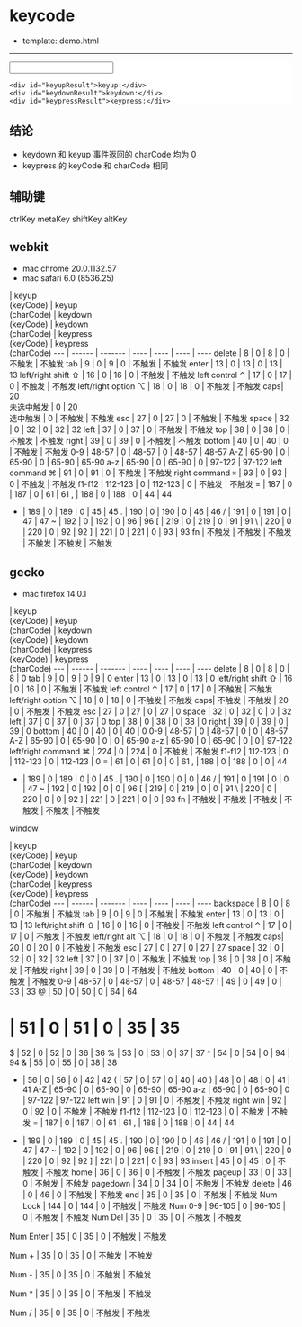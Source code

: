 # keycode

- template: demo.html

----------------

<div style="background:#fff;">
    <input id="keyInput" type="text" value="" />
    
    <div id="keyupResult">keyup:</div>
    <div id="keydownResult">keydown:</div>
    <div id="keypressResult">keypress:</div>
</div>

<script>
var key = document.getElementById('keyInput');
var keyupResult = document.getElementById('keyupResult');
var keydownResult = document.getElementById('keydownResult');
var keypressResult = document.getElementById('keypressResult');

key.onkeyup = function(e) {
    keyupResult.innerHTML = log('keyup', e);
}

key.onkeydown = function(e) {
    keydownResult.innerHTML = log('keydown', e);
}

key.onkeypress = function(e) {
    keypressResult.innerHTML = log('keypress', e);
}

function log(type, e) {
    return type + 
        ': keyCode=' + e.keyCode +
        '; charCode=' + e.charCode +
        '; which=' + e.witch +
        ';<br> ctrlKey=' + e.ctrlKey +
        '; metaKey=' + e.metaKey +
        '; shiftKey=' + e.shiftKey +
        '; altKey=' + e.altKey;
}
</script>

## 结论

- keydown 和 keyup 事件返回的 charCode 均为 0
- keypress 的 keyCode 和 charCode 相同


## 辅助键

ctrlKey
metaKey
shiftKey
altKey

## webkit

- mac chrome 20.0.1132.57
- mac safari 6.0 (8536.25)

 | keyup<br>(keyCode) | keyup<br>(charCode) | keydown<br>(keyCode) | keydown<br>(charCode) | keypress<br>(keyCode) | keypress<br>(charCode)
--- | ------ | -------  | ---- | ---- | ---- | ----
delete | 8 | 0 | 8 | 0 | 不触发 | 不触发
tab | 9 | 0 | 9 | 0 | 不触发 | 不触发
enter | 13 | 0 | 13 | 0 | 13 | 13
left/right shift ⇧ | 16 | 0 | 16 | 0 | 不触发 | 不触发 
left control ⌃ | 17 | 0 | 17 | 0 | 不触发 | 不触发 
left/right option ⌥ | 18 | 0 | 18 | 0 | 不触发 | 不触发 
caps| 20<br>未选中触发 | 0 | 20<br>选中触发 | 0 | 不触发 | 不触发
esc | 27 | 0 | 27 | 0 | 不触发 | 不触发
space | 32 | 0 | 32 | 0 | 32 | 32 
left | 37 | 0 | 37 | 0 | 不触发 | 不触发 
top | 38 | 0 | 38 | 0 | 不触发 | 不触发 
right | 39 | 0 | 39 | 0 | 不触发 | 不触发 
bottom | 40 | 0 | 40 | 0 | 不触发 | 不触发 
0-9 | 48-57 | 0 | 48-57 | 0 | 48-57 | 48-57
A-Z | 65-90 | 0 | 65-90 | 0 | 65-90 | 65-90
a-z | 65-90 | 0 | 65-90 | 0 | 97-122 | 97-122
left command ⌘ | 91 | 0 | 91 | 0 | 不触发 | 不触发 
right command `⌘` | 93 | 0 | 93 | 0 | 不触发 | 不触发 
f1-f12 | 112-123 | 0 | 112-123 | 0 | 不触发 | 不触发
= | 187 | 0 | 187 | 0 | 61 | 61
, | 188 | 0 | 188 | 0 | 44 | 44
- | 189 | 0 | 189 | 0 | 45 | 45
. | 190 | 0 | 190 | 0 | 46 | 46
/ | 191 | 0 | 191 | 0 | 47 | 47
~ | 192 | 0 | 192 | 0 | 96 | 96
[ | 219 | 0 | 219 | 0 | 91 | 91
\ | 220 | 0 | 220 | 0 | 92 | 92
] | 221 | 0 | 221 | 0 | 93 | 93
fn | 不触发 | 不触发 | 不触发 | 不触发 | 不触发 | 不触发

## gecko

- mac firefox 14.0.1

 | keyup<br>(keyCode) | keyup<br>(charCode) | keydown<br>(keyCode) | keydown<br>(charCode) | keypress<br>(keyCode) | keypress<br>(charCode)
--- | ------ | -------  | ---- | ---- | ---- | ----
delete | 8 | 0 | 8 | 0 | 8 | 0
tab | 9 | 0 | 9 | 0 | 9 | 0
enter | 13 | 0 | 13 | 0 | 13 | 0
left/right shift ⇧ | 16 | 0 | 16 | 0 | 不触发 | 不触发 
left control ⌃ | 17 | 0 | 17 | 0 | 不触发 | 不触发 
left/right option ⌥ | 18 | 0 | 18 | 0 | 不触发 | 不触发 
caps| 不触发 | 不触发 | 20 | 0 | 不触发 | 不触发
esc | 27 | 0 | 27 | 0 | 27 | 0
space | 32 | 0 | 32 | 0 | 0 | 32 
left | 37 | 0 | 37 | 0 | 37 | 0
top | 38 | 0 | 38 | 0 | 38 | 0 
right | 39 | 0 | 39 | 0 | 39 | 0
bottom | 40 | 0 | 40 | 0 | 40 | 0
0-9 | 48-57 | 0 | 48-57 | 0 | 0 | 48-57
A-Z | 65-90 | 0 | 65-90 | 0 | 0 | 65-90
a-z | 65-90 | 0 | 65-90 | 0 | 0 | 97-122
left/right command ⌘ | 224 | 0 | 224 | 0 | 不触发 | 不触发 
f1-f12 | 112-123 | 0 | 112-123 | 0 | 112-123 | 0
= | 61 | 0 | 61 | 0 | 0 | 61
, | 188 | 0 | 188 | 0 | 0 | 44
- | 189 | 0 | 189 | 0 | 0 | 45
. | 190 | 0 | 190 | 0 | 0 | 46
/ | 191 | 0 | 191 | 0 | 0 | 47
~ | 192 | 0 | 192 | 0 | 0 | 96
[ | 219 | 0 | 219 | 0 | 0 | 91
\ | 220 | 0 | 220 | 0 | 0 | 92
] | 221 | 0 | 221 | 0 | 0 | 93
fn | 不触发 | 不触发 | 不触发 | 不触发 | 不触发 | 不触发


window

 | keyup<br>(keyCode) | keyup<br>(charCode) | keydown<br>(keyCode) | keydown<br>(charCode) | keypress<br>(keyCode) | keypress<br>(charCode)
--- | ------ | -------  | ---- | ---- | ---- | ----
backspace | 8 | 0 | 8 | 0 | 不触发 | 不触发
tab | 9 | 0 | 9 | 0 | 不触发 | 不触发
enter | 13 | 0 | 13 | 0 | 13 | 13
left/right shift ⇧ | 16 | 0 | 16 | 0 | 不触发 | 不触发 
left control ⌃ | 17 | 0 | 17 | 0 | 不触发 | 不触发 
left/right alt ⌥ | 18 | 0 | 18 | 0 | 不触发 | 不触发 
caps| 20 | 0 | 20 | 0 | 不触发 | 不触发
esc | 27 | 0 | 27 | 0 | 27 | 27
space | 32 | 0 | 32 | 0 | 32 | 32 
left | 37 | 0 | 37 | 0 | 不触发 | 不触发 
top | 38 | 0 | 38 | 0 | 不触发 | 不触发 
right | 39 | 0 | 39 | 0 | 不触发 | 不触发 
bottom | 40 | 0 | 40 | 0 | 不触发 | 不触发 
0-9 | 48-57 | 0 | 48-57 | 0 | 48-57 | 48-57
! | 49 | 0 | 49 | 0 | 33 | 33
@ | 50 | 0 | 50 | 0 | 64 | 64
# | 51 | 0 | 51 | 0 | 35 | 35
$ | 52 | 0 | 52 | 0 | 36 | 36
% | 53 | 0 | 53 | 0 | 37 | 37
^ | 54 | 0 | 54 | 0 | 94 | 94
& | 55 | 0 | 55 | 0 | 38 | 38
* | 56 | 0 | 56 | 0 | 42 | 42
( | 57 | 0 | 57 | 0 | 40 | 40
) | 48 | 0 | 48 | 0 | 41 | 41
A-Z | 65-90 | 0 | 65-90 | 0 | 65-90 | 65-90
a-z | 65-90 | 0 | 65-90 | 0 | 97-122 | 97-122
left win | 91 | 0 | 91 | 0 | 不触发 | 不触发
right win | 92 | 0 | 92 | 0 | 不触发 | 不触发
f1-f12 | 112-123 | 0 | 112-123 | 0 | 不触发 | 不触发
= | 187 | 0 | 187 | 0 | 61 | 61
, | 188 | 0 | 188 | 0 | 44 | 44
- | 189 | 0 | 189 | 0 | 45 | 45
. | 190 | 0 | 190 | 0 | 46 | 46
/ | 191 | 0 | 191 | 0 | 47 | 47
~ | 192 | 0 | 192 | 0 | 96 | 96
[ | 219 | 0 | 219 | 0 | 91 | 91
\ | 220 | 0 | 220 | 0 | 92 | 92
] | 221 | 0 | 221 | 0 | 93 | 93
insert | 45 | 0 | 45 | 0 | 不触发 | 不触发
home | 36 | 0 | 36 | 0 | 不触发 | 不触发
pageup | 33 | 0 | 33 | 0 | 不触发 | 不触发
pagedown | 34 | 0 | 34 | 0 | 不触发 | 不触发
delete | 46 | 0 | 46 | 0 | 不触发 | 不触发
end | 35 | 0 | 35 | 0 | 不触发 | 不触发
Num Lock | 144 | 0 | 144 | 0 | 不触发 | 不触发
Num 0-9 | 96-105 | 0 | 96-105 | 0 | 不触发 | 不触发
Num Del  | 35 | 0 | 35 | 0 | 不触发 | 不触发

Num Enter  | 35 | 0 | 35 | 0 | 不触发 | 不触发
 
Num + | 35 | 0 | 35 | 0 | 不触发 | 不触发

Num - | 35 | 0 | 35 | 0 | 不触发 | 不触发

Num * | 35 | 0 | 35 | 0 | 不触发 | 不触发

Num / | 35 | 0 | 35 | 0 | 不触发 | 不触发

